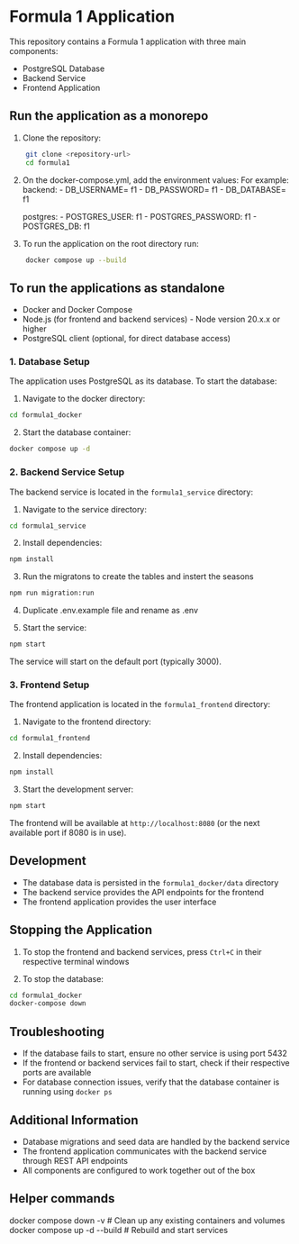 # Formula 1 Application

This repository contains a Formula 1 application with three main components:
- PostgreSQL Database
- Backend Service
- Frontend Application

## Run the application as a monorepo

1. Clone the repository:

```bash
    git clone <repository-url>
    cd formula1
```

2. On the docker-compose.yml, add the environment values:
For example:
    backend: 
        - DB_USERNAME= f1
        - DB_PASSWORD= f1
        - DB_DATABASE= f1

    postgres:
        - POSTGRES_USER: f1
        - POSTGRES_PASSWORD: f1
        - POSTGRES_DB: f1


3. To run the application on the root directory run: 

```bash
    docker compose up --build
```


## To run the applications as standalone

- Docker and Docker Compose
- Node.js (for frontend and backend services) - Node version 20.x.x or higher
- PostgreSQL client (optional, for direct database access)

### 1. Database Setup

The application uses PostgreSQL as its database. To start the database:

1. Navigate to the docker directory:
```bash
cd formula1_docker
```

2. Start the database container:
```bash
docker compose up -d
```


### 2. Backend Service Setup

The backend service is located in the `formula1_service` directory:

1. Navigate to the service directory:
```bash
cd formula1_service
```

2. Install dependencies:
```bash
npm install
```

3. Run the migratons to create the tables and instert the seasons
```bash
npm run migration:run 
```

4. Duplicate .env.example file and rename as .env 

5. Start the service:
```bash
npm start
```

The service will start on the default port (typically 3000).

### 3. Frontend Setup

The frontend application is located in the `formula1_frontend` directory:

1. Navigate to the frontend directory:
```bash
cd formula1_frontend
```

2. Install dependencies:
```bash
npm install
```

3. Start the development server:
```bash
npm start
```

The frontend will be available at `http://localhost:8080` (or the next available port if 8080 is in use).

## Development

- The database data is persisted in the `formula1_docker/data` directory
- The backend service provides the API endpoints for the frontend
- The frontend application provides the user interface

## Stopping the Application

1. To stop the frontend and backend services, press `Ctrl+C` in their respective terminal windows

2. To stop the database:
```bash
cd formula1_docker
docker-compose down
```

## Troubleshooting

- If the database fails to start, ensure no other service is using port 5432
- If the frontend or backend services fail to start, check if their respective ports are available
- For database connection issues, verify that the database container is running using `docker ps`

## Additional Information

- Database migrations and seed data are handled by the backend service
- The frontend application communicates with the backend service through REST API endpoints
- All components are configured to work together out of the box 


## Helper commands

docker compose down -v  # Clean up any existing containers and volumes
docker compose up -d --build  # Rebuild and start services
